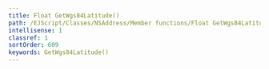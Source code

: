 ```yaml
---
title: Float GetWgs84Latitude()
path: /EJScript/Classes/NSAddress/Member functions/Float GetWgs84Latitude()
intellisense: 1
classref: 1
sortOrder: 609
keywords: GetWgs84Latitude()
---
```





